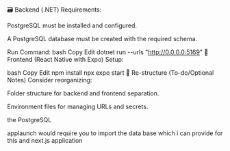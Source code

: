 
🗃️ Backend (.NET)
Requirements:

PostgreSQL must be installed and configured.

A PostgreSQL database must be created with the required schema.

Run Command:
bash
Copy
Edit
dotnet run --urls "http://0.0.0.0:5169"
📱 Frontend (React Native with Expo)
Setup:

bash
Copy
Edit
npm install
npx expo start
🔄 Re-structure (To-do/Optional Notes)
Consider reorganizing:

Folder structure for backend and frontend separation.

Environment files for managing URLs and secrets.

the PostgreSQL 

applaunch would require you to import the data base which i can provide for this and next.js application 
